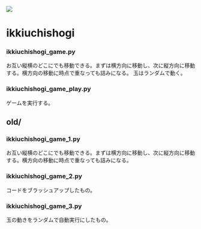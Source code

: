 ![](https://img.shields.io/github/repo-size/yakinoki/ikkiuchishogi)

# ikkiuchishogi

### ikkiuchishogi_game.py

お互い縦横のどこにでも移動できる。まずは横方向に移動し、次に縦方向に移動する。横方向の移動に時点で重なっても詰みになる。
玉はランダムで動く。

### ikkiuchishogi_game_play.py

ゲームを実行する。


## old/

### ikkiuchishogi_game_1.py

お互い縦横のどこにでも移動できる。まずは横方向に移動し、次に縦方向に移動する。横方向の移動に時点で重なっても詰みになる。


### ikkiuchishogi_game_2.py

コードをブラッシュアップしたもの。

### ikkiuchishogi_game_3.py

玉の動きをランダムで自動実行にしたもの。
